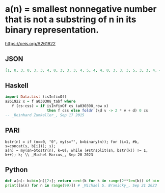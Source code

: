 # a\(n\) \= smallest nonnegative number that is not a substring of n in its binary representation\.
https://oeis.org/A261922
## JSON
```JSON
[1, 0, 3, 0, 3, 3, 4, 0, 3, 3, 3, 4, 5, 4, 4, 0, 3, 3, 3, 5, 3, 3, 4, 4, 5, 5, 4, 4, 5, 4, 4, 0, 3, 3, 3, 5, 3, 3, 5, 5, 3, 3, 3, 4, 7, 4, 4, 4, 5, 5, 5, 5, 7, 4, 4, 4, 5, 5, 4, 4, 5, 4, 4, 0, 3, 3, 3, 5, 3, 3, 5, 5, 3, 3, 3, 6, 5, 7, 5, 5, 3, 3, 3, 6, 3, 3, 4, 4, 7, 7, 4, 4, 8, 4, 4, 4, 5, 5, 5, 5, 5, 7]
```
## Haskell
```Haskell
import Data.List (isInfixOf)
a261922 x = f a030308_tabf where
   f (cs:css) = if isInfixOf cs (a030308_row x)
                   then f css else foldr (\d v -> 2 * v + d) 0 cs
-- _Reinhard Zumkeller_, Sep 17 2015
```
## PARI
```PARI
bstr(n) = if (n==0, "0", my(s="", b=binary(n)); for (i=1, #b, s=concat(s, b[i])); s);
a(n) = my(sn=btostr(n), k=0); while (#strsplit(sn, bstr(k)) != 1, k++); k; \\ _Michel Marcus_, Sep 20 2023
```
## Python
```Python
def a(n): b=bin(n)[2:]; return next(k for k in range(2**len(b)) if bin(k)[2:] not in b)
print([a(n) for n in range(99)]) # _Michael S. Branicky_, Sep 21 2023
```
